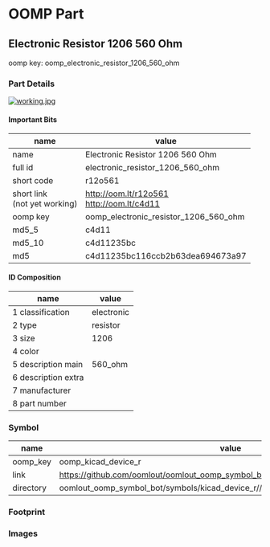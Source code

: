 # OOMP Part  
## Electronic Resistor 1206 560 Ohm  
  
oomp key: oomp_electronic_resistor_1206_560_ohm  
  
### Part Details  
  
[![working.jpg](working_600.jpg)](working.jpg)  
  
#### Important Bits  
| name | value | 
| --- | --- | 
| name | Electronic Resistor 1206 560 Ohm | 
| full id | electronic_resistor_1206_560_ohm | 
| short code | r12o561 | 
| short link<br>(not yet working) | http://oom.lt/r12o561<br>http://oom.lt/c4d11 | 
| oomp key | oomp_electronic_resistor_1206_560_ohm | 
| md5_5 | c4d11 | 
| md5_10 | c4d11235bc | 
| md5 | c4d11235bc116ccb2b63dea694673a97 | 
#### ID Composition  
| name | value | 
| --- | --- | 
| 1 classification | electronic | 
| 2 type | resistor | 
| 3 size | 1206 | 
| 4 color |  | 
| 5 description main | 560_ohm | 
| 6 description extra |  | 
| 7 manufacturer |  | 
| 8 part number |  | 
### Symbol  
| name | value | 
| --- | --- | 
| oomp_key | oomp_kicad_device_r | 
| link | https://github.com/oomlout/oomlout_oomp_symbol_bot/tree/main/symbols/kicad_device_r | 
| directory | oomlout_oomp_symbol_bot/symbols/kicad_device_r//working/working.kicad_sym | 
### Footprint  
### Images  
